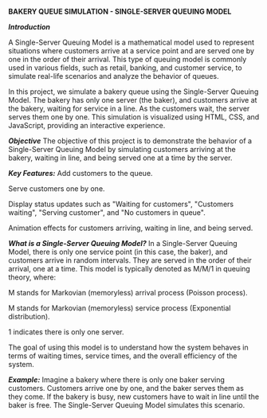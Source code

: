 **BAKERY QUEUE SIMULATION - SINGLE-SERVER QUEUING MODEL**

***Introduction***

A Single-Server Queuing Model is a mathematical model used to represent situations where customers arrive at a service point and are served one by one in the order of their arrival. This type of queuing model is commonly used in various fields, such as retail, banking, and customer service, to simulate real-life scenarios and analyze the behavior of queues.

In this project, we simulate a bakery queue using the Single-Server Queuing Model. The bakery has only one server (the baker), and customers arrive at the bakery, waiting for service in a line. As the customers wait, the server serves them one by one. This simulation is visualized using HTML, CSS, and JavaScript, providing an interactive experience.

***Objective***
The objective of this project is to demonstrate the behavior of a Single-Server Queuing Model by simulating customers arriving at the bakery, waiting in line, and being served one at a time by the server.

***Key Features:***
Add customers to the queue.

Serve customers one by one.

Display status updates such as "Waiting for customers", "Customers waiting", "Serving customer", and "No customers in queue".

Animation effects for customers arriving, waiting in line, and being served.

***What is a Single-Server Queuing Model?***
In a Single-Server Queuing Model, there is only one service point (in this case, the baker), and customers arrive in random intervals. They are served in the order of their arrival, one at a time. This model is typically denoted as M/M/1 in queuing theory, where:

M stands for Markovian (memoryless) arrival process (Poisson process).

M stands for Markovian (memoryless) service process (Exponential distribution).

1 indicates there is only one server.

The goal of using this model is to understand how the system behaves in terms of waiting times, service times, and the overall efficiency of the system.

***Example:***
Imagine a bakery where there is only one baker serving customers. Customers arrive one by one, and the baker serves them as they come. If the bakery is busy, new customers have to wait in line until the baker is free. The Single-Server Queuing Model simulates this scenario.
